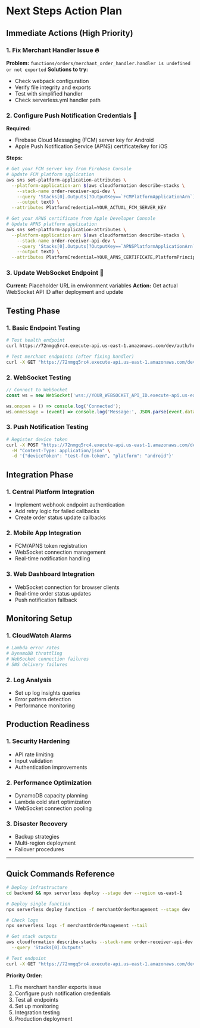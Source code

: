 # Next Steps Action Plan

## Immediate Actions (High Priority)

### 1. **Fix Merchant Handler Issue** 🔥
**Problem:** `functions/orders/merchant_order_handler.handler is undefined or not exported`
**Solutions to try:**
- Check webpack configuration
- Verify file integrity and exports
- Test with simplified handler
- Check serverless.yml handler path

### 2. **Configure Push Notification Credentials** 📱
**Required:**
- Firebase Cloud Messaging (FCM) server key for Android
- Apple Push Notification Service (APNS) certificate/key for iOS

**Steps:**
```bash
# Get your FCM server key from Firebase Console
# Update FCM platform application
aws sns set-platform-application-attributes \
  --platform-application-arn $(aws cloudformation describe-stacks \
    --stack-name order-receiver-api-dev \
    --query 'Stacks[0].Outputs[?OutputKey==`FCMPlatformApplicationArn`].OutputValue' \
    --output text) \
  --attributes PlatformCredential=YOUR_ACTUAL_FCM_SERVER_KEY

# Get your APNS certificate from Apple Developer Console  
# Update APNS platform application
aws sns set-platform-application-attributes \
  --platform-application-arn $(aws cloudformation describe-stacks \
    --stack-name order-receiver-api-dev \
    --query 'Stacks[0].Outputs[?OutputKey==`APNSPlatformApplicationArn`].OutputValue' \
    --output text) \
  --attributes PlatformCredential=YOUR_APNS_CERTIFICATE,PlatformPrincipal=YOUR_APNS_PRIVATE_KEY
```

### 3. **Update WebSocket Endpoint** 🔌
**Current:** Placeholder URL in environment variables
**Action:** Get actual WebSocket API ID after deployment and update

## Testing Phase

### 1. **Basic Endpoint Testing**
```bash
# Test health endpoint
curl https://72nmgq5rc4.execute-api.us-east-1.amazonaws.com/dev/auth/health

# Test merchant endpoints (after fixing handler)
curl -X GET "https://72nmgq5rc4.execute-api.us-east-1.amazonaws.com/dev/merchant/orders/test-business-123"
```

### 2. **WebSocket Testing**
```javascript
// Connect to WebSocket
const ws = new WebSocket('wss://YOUR_WEBSOCKET_API_ID.execute-api.us-east-1.amazonaws.com/dev?merchantId=test-merchant-123');

ws.onopen = () => console.log('Connected');
ws.onmessage = (event) => console.log('Message:', JSON.parse(event.data));
```

### 3. **Push Notification Testing**
```bash
# Register device token
curl -X POST "https://72nmgq5rc4.execute-api.us-east-1.amazonaws.com/dev/merchants/test-merchant-123/device-token" \
  -H "Content-Type: application/json" \
  -d '{"deviceToken": "test-fcm-token", "platform": "android"}'
```

## Integration Phase

### 1. **Central Platform Integration**
- Implement webhook endpoint authentication
- Add retry logic for failed callbacks
- Create order status update callbacks

### 2. **Mobile App Integration**
- FCM/APNS token registration
- WebSocket connection management
- Real-time notification handling

### 3. **Web Dashboard Integration**
- WebSocket connection for browser clients
- Real-time order status updates
- Push notification fallback

## Monitoring Setup

### 1. **CloudWatch Alarms**
```bash
# Lambda error rates
# DynamoDB throttling
# WebSocket connection failures
# SNS delivery failures
```

### 2. **Log Analysis**
- Set up log insights queries
- Error pattern detection
- Performance monitoring

## Production Readiness

### 1. **Security Hardening**
- API rate limiting
- Input validation
- Authentication improvements

### 2. **Performance Optimization**
- DynamoDB capacity planning
- Lambda cold start optimization
- WebSocket connection pooling

### 3. **Disaster Recovery**
- Backup strategies
- Multi-region deployment
- Failover procedures

---

## Quick Commands Reference

```bash
# Deploy infrastructure
cd backend && npx serverless deploy --stage dev --region us-east-1

# Deploy single function
npx serverless deploy function -f merchantOrderManagement --stage dev

# Check logs
npx serverless logs -f merchantOrderManagement --tail

# Get stack outputs
aws cloudformation describe-stacks --stack-name order-receiver-api-dev \
  --query 'Stacks[0].Outputs'

# Test endpoint
curl -X GET "https://72nmgq5rc4.execute-api.us-east-1.amazonaws.com/dev/auth/health"
```

**Priority Order:**
1. Fix merchant handler exports issue
2. Configure push notification credentials  
3. Test all endpoints
4. Set up monitoring
5. Integration testing
6. Production deployment
